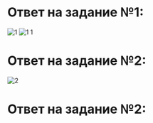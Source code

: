 
# Ответ на задание №1: 
![1](https://user-images.githubusercontent.com/107581500/186336543-0f505163-d47c-46e8-aa60-df9c23d1fa72.JPG)
![1 1](https://user-images.githubusercontent.com/107581500/186336548-e7c66cde-e3e1-42fe-a53f-ad6b4dcacc1c.JPG)
# Ответ на задание №2: 
![2](https://user-images.githubusercontent.com/107581500/186336656-7e03ea91-860f-40a6-bc28-3a3e94ee99ee.JPG)
# Ответ на задание №2: 
